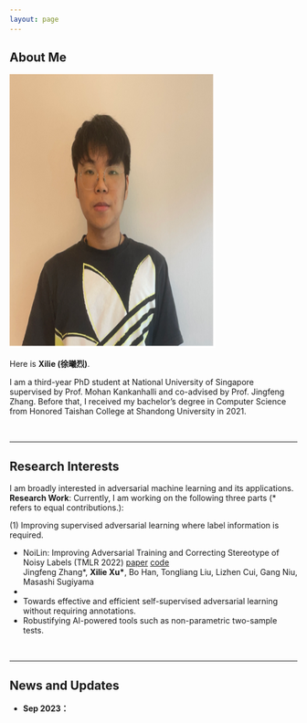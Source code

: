 ```yaml
---
layout: page
---
```


## About Me

<img src="/images/me.png" class="floatpic" width="360" height="480">

Here is **Xilie (徐曦烈)**.

I am a third-year PhD student at National University of Singapore supervised by Prof. Mohan Kankanhalli and co-advised by Prof. Jingfeng Zhang. Before that, I received my bachelor’s degree in Computer Science from Honored Taishan College at Shandong University in 2021.

<br>

<!-- ## Academic Background -->

<!-- **<font color='red'>[Highlight]</font> I am looking for PhD to start in 2025 Fall. Contact me if you have any leads!** -->


<!-- - **Sep 2017 - June 2021:** Honored Taishan College, Shandong University (BEng) -->
<!-- - **Aug 2021 - Present:** School of Computing National University of Singapore (PhD Candidate) -->

<!-- <br> -->

---

## Research Interests

I am broadly interested in adversarial machine learning and its applications.  <br/>
**Research Work**: Currently, I am working on the following three parts (\* refers to equal contributions.):

(1) Improving supervised adversarial learning where label information is required. <br/>
  - NoiLin: Improving Adversarial Training and Correcting Stereotype of Noisy Labels (TMLR 2022) [paper](https://openreview.net/pdf?id=zlQXV7xtZs) [code](https://github.com/zjfheart/NoiLIn) <br>Jingfeng Zhang*, **Xilie Xu\***, Bo Han, Tongliang Liu, Lizhen Cui, Gang Niu, Masashi Sugiyama
  - 
- Towards effective and efficient self-supervised adversarial learning without requiring annotations.
- Robustifying AI-powered tools such as non-parametric two-sample tests.

<br>

---

## News and Updates

- **Sep 2023：**
